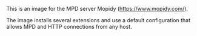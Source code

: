 This is an image for the MPD server Mopidy (https://www.mopidy.com/).

The image installs several extensions and use a default configuration that
allows MPD and HTTP connections from any host.
